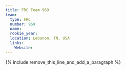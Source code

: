 ```yaml
---
title: FRC Team 969
team:
  type: FRC
  number: 969
  name:
  rookie_year:
  location: Lebanon, TN, USA
  links:
    Website:
---
```


{% include remove_this_line_and_add_a_paragraph %}